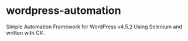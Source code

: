 # wordpress-automation
Simple Automation Framework for WordPress v4.5.2
Using Selenium and written with C#.
